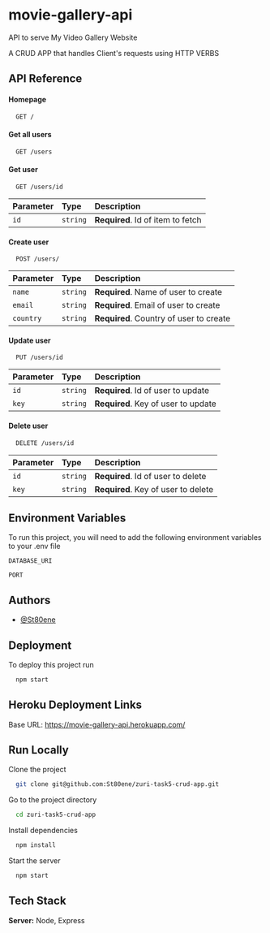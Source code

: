 # movie-gallery-api
API to serve My Video Gallery Website

A CRUD APP that handles Client's requests using HTTP VERBS


## API Reference

#### Homepage

```http
  GET /
```

#### Get all users

```http
  GET /users
```

#### Get user

```http
  GET /users/id
```

| Parameter | Type     | Description                       |
| :-------- | :------- | :-------------------------------- |
| `id`      | `string` | **Required**. Id of item to fetch |

#### Create user

```http
  POST /users/
```

| Parameter | Type     | Description                       |
| :-------- | :------- | :-------------------------------- |
| `name`      | `string` | **Required**. Name of user to create |
| `email`      | `string` | **Required**. Email of user to create |
| `country`      | `string` | **Required**. Country of user to create |

#### Update user

```http
  PUT /users/id
```

| Parameter | Type     | Description                       |
| :-------- | :------- | :-------------------------------- |
| `id`      | `string` | **Required**. Id of user to update |
| `key`      | `string` | **Required**. Key of user to update |

#### Delete user

```http
  DELETE /users/id
```

| Parameter | Type     | Description                       |
| :-------- | :------- | :-------------------------------- |
| `id`      | `string` | **Required**. Id of user to delete |
| `key`      | `string` | **Required**. Key of user to delete |


  

## Environment Variables

To run this project, you will need to add the following environment variables to your .env file

`DATABASE_URI`

`PORT`

  
## Authors

- [@St80ene](https://github.com/St80ene)

  

  
## Deployment

To deploy this project run

```bash
  npm start
```

## Heroku Deployment Links
Base URL: https://movie-gallery-api.herokuapp.com/

  
## Run Locally

Clone the project

```bash
  git clone git@github.com:St80ene/zuri-task5-crud-app.git
```

Go to the project directory

```bash
  cd zuri-task5-crud-app
```

Install dependencies

```bash
  npm install
```

Start the server

```bash
  npm start
```

  
## Tech Stack

**Server:** Node, Express

  
  
